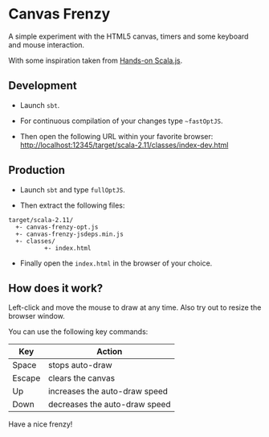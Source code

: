 # Canvas Frenzy

A simple experiment with the HTML5 canvas, timers and some keyboard and mouse interaction.

With some inspiration taken from [Hands-on Scala.js](http://lihaoyi.github.io/hands-on-scala-js/).

## Development

- Launch `sbt`.

- For continuous compilation of your changes type `~fastOptJS`.

- Then open the following URL within your favorite browser: [http://localhost:12345/target/scala-2.11/classes/index-dev.html](http://localhost:12345/target/scala-2.11/classes/index-dev.html)

## Production

- Launch `sbt` and type `fullOptJS`.

- Then extract the following files:
```
target/scala-2.11/
  +- canvas-frenzy-opt.js
  +- canvas-frenzy-jsdeps.min.js
  +- classes/
          +- index.html
```

- Finally open the `index.html` in the browser of your choice.

## How does it work?

Left-click and move the mouse to draw at any time. Also try out to resize the browser window.

You can use the following key commands:

| Key    | Action                        |
| ------ | ----------------------------- |
| Space  | stops auto-draw               |
| Escape | clears the canvas             |
| Up     | increases the auto-draw speed |
| Down   | decreases the auto-draw speed |

Have a nice frenzy!
